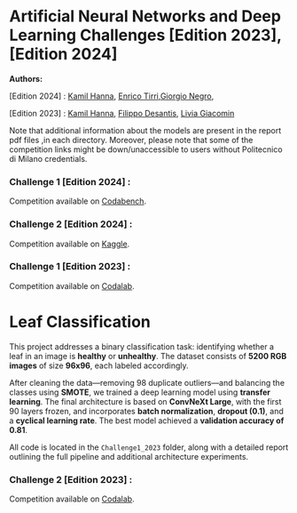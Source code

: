 # Artificial Neural Networks and Deep Learning Challenges [Edition 2023],[Edition 2024]


<b>Authors:</b> 

[Edition 2024] : [Kamil Hanna](https://github.com/KamilHanna), [Enrico Tirri](https://github.com/EnricoTirri),[Giorgio Negro](https://github.com/giorgionegro), 

[Edition 2023] : [Kamil Hanna](https://github.com/KamilHanna), [Filippo Desantis](), [Livia Giacomin]()

Note that additional information about the models are present in the report pdf files ,in each directory.
Moreover, please note that some of the competition links might be down/unaccessible to users without Politecnico di Milano credentials.

### Challenge 1 [Edition 2024] :
Competition available on [Codabench](https://www.codabench.org/competitions/4430/).


### Challenge 2 [Edition 2024] :
Competition available on [Kaggle](https://www.kaggle.com/t/af80f36772144dbb8b6179fea6180574 ).

### Challenge 1 [Edition 2023] :

Competition available on [Codalab](https://codalab.lisn.upsaclay.fr/competitions/16245).

# Leaf Classification

This project addresses a binary classification task: identifying whether a leaf in an image is **healthy** or **unhealthy**. The dataset consists of **5200 RGB images** of size **96x96**, each labeled accordingly. 

After cleaning the data—removing 98 duplicate outliers—and balancing the classes using **SMOTE**, we trained a deep learning model using **transfer learning**. The final architecture is based on **ConvNeXt Large**, with the first 90 layers frozen, and incorporates **batch normalization**, **dropout (0.1)**, and a **cyclical learning rate**. The best model achieved a **validation accuracy of 0.81**.

All code is located in the `Challenge1_2023` folder, along with a detailed report outlining the full pipeline and additional architecture experiments.


### Challenge 2 [Edition 2023] :
Competition available on [Codalab](https://codalab.lisn.upsaclay.fr/competitions/16514).










